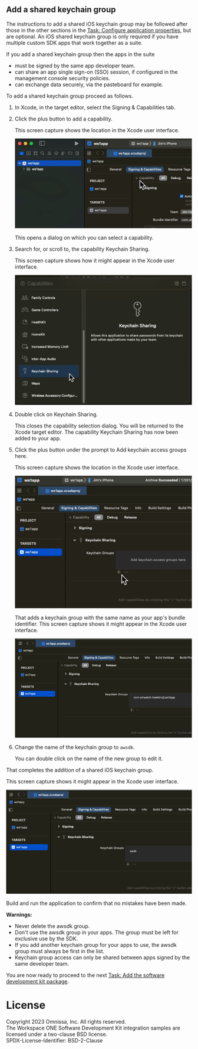 ## Add a shared keychain group
The instructions to add a shared iOS keychain group may be followed after those
in the other sections in the
[Task: Configure application properties](../readme.md), but are optional. An iOS
shared keychain group is only required if you have multiple custom SDK apps that
work together as a suite.

If you add a shared keychain group then the apps in the suite

-   must be signed by the same app developer team.
-   can share an app single sign-on (SSO) session, if configured in the
    management console security policies.
-   can exchange data securely, via the pasteboard for example.

To add a shared keychain group proceed as follows.

1.  In Xcode, in the target editor, select the Signing & Capabilities tab.

2.  Click the plus button to add a capability.

    This screen capture shows the location in the Xcode user interface.

    ![**Screen Capture:** Xcode Add App Capability](Screen_XcodeAddCapability.png)

    This opens a dialog on which you can select a capability.

3.  Search for, or scroll to, the capability Keychain Sharing.

    This screen capture shows how it might appear in the Xcode user interface.

    ![**Screen Capture:** Xcode Keychain Sharing](Screen_XcodeKeychainSharing.png)

4.  Double click on Keychain Sharing.

    This closes the capability selection dialog. You will be returned to the
    Xcode target editor. The capability Keychain Sharing has now been added to
    your app.

5.  Click the plus button under the prompt to Add keychain access groups here.

    This screen capture shows the location in the Xcode user interface.

    ![**Screen Capture:** Xcode Add First Keychain Group](Screen_XcodeAddFirstKeychainGroup.png)

    That adds a keychain group with the same name as your app's bundle
    identifier. This screen capture shows it might appear in the Xcode user
    interface.

    ![**Screen Capture:** Xcode Keychain Group Added](Screen_XcodeKeychainGroupAdded.png)

6.  Change the name of the keychain group to `awsdk`.

    You can double click on the name of the new group to edit it.

That completes the addition of a shared iOS keychain group.

This screen capture shows it might appear in the Xcode user interface.

![**Screen Capture:** Xcode Keychain Groups](Screen_XcodeKeychainGroups.png)

Build and run the application to confirm that no mistakes have been made.

**Warnings:**

-   Never delete the awsdk group.
-   Don't use the awsdk group in your apps. The group must be left for exclusive
    use by the SDK.
-   If you add another keychain group for your apps to use, the awsdk group must
    always be first in the list.
-   Keychain group access can only be shared between apps signed by the same
    developer team.

You are now ready to proceed to the next
[Task: Add the software development kit package](../../03Task_Add-the-software-development-kit-package/readme.md).

# License
Copyright 2023 Omnissa, Inc. All rights reserved.  
The Workspace ONE Software Development Kit integration samples are licensed
under a two-clause BSD license.  
SPDX-License-Identifier: BSD-2-Clause
